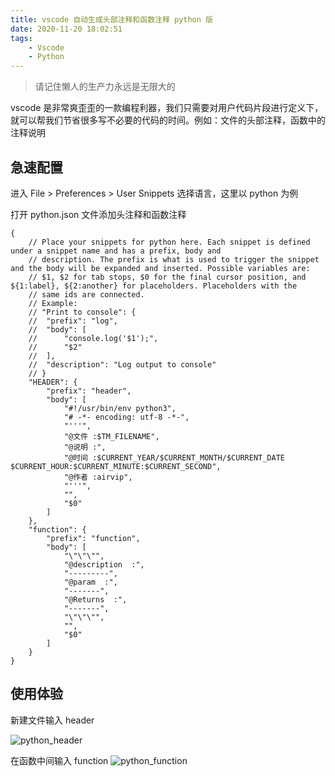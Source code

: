 ```yaml
---
title: vscode 自动生成头部注释和函数注释 python 版
date: 2020-11-20 18:02:51
tags: 
    - Vscode
    - Python
---
```


> 请记住懒人的生产力永远是无限大的

vscode 是非常爽歪歪的一款编程利器，我们只需要对用户代码片段进行定义下，就可以帮我们节省很多写不必要的代码的时间。例如：文件的头部注释，函数中的注释说明

<!-- more -->

## 急速配置

进入 File > Preferences > User Snippets 选择语言，这里以 python 为例

打开 python.json 文件添加头注释和函数注释

```
{
	// Place your snippets for python here. Each snippet is defined under a snippet name and has a prefix, body and 
	// description. The prefix is what is used to trigger the snippet and the body will be expanded and inserted. Possible variables are:
	// $1, $2 for tab stops, $0 for the final cursor position, and ${1:label}, ${2:another} for placeholders. Placeholders with the 
	// same ids are connected.
	// Example:
	// "Print to console": {
	// 	"prefix": "log",
	// 	"body": [
	// 		"console.log('$1');",
	// 		"$2"
	// 	],
	// 	"description": "Log output to console"
	// }
	"HEADER": {
		"prefix": "header",
		"body": [
			"#!/usr/bin/env python3",
			"# -*- encoding: utf-8 -*-",
			"'''",
			"@文件 :$TM_FILENAME",
			"@说明 :",
			"@时间 :$CURRENT_YEAR/$CURRENT_MONTH/$CURRENT_DATE $CURRENT_HOUR:$CURRENT_MINUTE:$CURRENT_SECOND",
			"@作者 :airvip",
			"'''",
			"",
			"$0"
		]
	},
	"function": {
		"prefix": "function",
		"body": [
			"\"\"\"",
			"@description  :",            
			"---------",            
			"@param  :",            
			"-------",            
			"@Returns  :",            
			"-------", 
			"\"\"\"",
			"",
			"$0"
		]
	}
}
```

## 使用体验

新建文件输入 header

![python_header](https://s3.ax1x.com/2020/11/20/DQfd4x.png)

在函数中间输入 function
![python_function](https://s3.ax1x.com/2020/11/20/DQfaU1.png)
